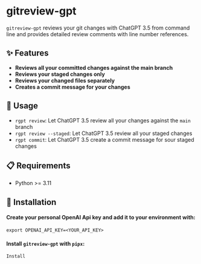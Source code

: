 # gitreview-gpt

`gitreview-gpt` reviews your git changes with ChatGPT 3.5 from command line and provides detailed review comments with line number references.

## ✨ Features

- **Reviews all your committed changes against the main branch**
- **Reviews your staged changes only**
- **Reviews your changed files separately**
- **Creates a commit message for your changes**

## 🚀 Usage

- `rgpt review`: Let ChatGPT 3.5 review all your changes against the `main` branch
- `rgpt review --staged`: Let ChatGPT 3.5 review all your staged changes
- `rgpt commit`: Let ChatGPT 3.5 create a commit message for sour staged changes

## 📋 Requirements

- Python >= 3.11

## 🔧 Installation
#### Create your personal OpenAI Api key and add it to your environment with:
```
export OPENAI_API_KEY=<YOUR_API_KEY>
 ```
#### Install `gitreview-gpt` with `pipx`:
```
Install
``` 

